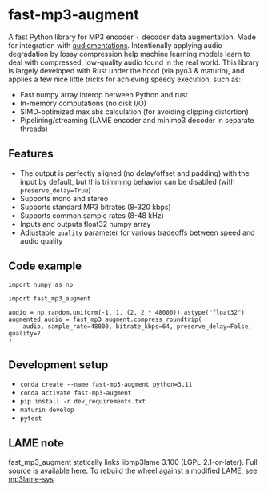 # fast-mp3-augment

A fast Python library for MP3 encoder + decoder data augmentation. Made for integration with [audiomentations](https://github.com/iver56/audiomentations/). Intentionally applying audio degradation by lossy compression help machine learning models learn to deal with compressed, low-quality audio found in the real world. This library is largely developed with Rust under the hood (via pyo3 & maturin), and applies a few nice little tricks for achieving speedy execution, such as:

* Fast numpy array interop between Python and rust
* In-memory computations (no disk I/O)
* SIMD-optimized max abs calculation (for avoiding clipping distortion)
* Pipelining/streaming (LAME encoder and minimp3 decoder in separate threads)

## Features

* The output is perfectly aligned (no delay/offset and padding) with the input by default, but this trimming behavior can be disabled (with `preserve_delay=True`)
* Supports mono and stereo
* Supports standard MP3 bitrates (8-320 kbps)
* Supports common sample rates (8-48 kHz)
* Inputs and outputs float32 numpy array
* Adjustable `quality` parameter for various tradeoffs between speed and audio quality

## Code example

```
import numpy as np

import fast_mp3_augment

audio = np.random.uniform(-1, 1, (2, 2 * 48000)).astype("float32")
augmented_audio = fast_mp3_augment.compress_roundtrip(
    audio, sample_rate=48000, bitrate_kbps=64, preserve_delay=False, quality=7
)
```

## Development setup

* `conda create --name fast-mp3-augment python=3.11`
* `conda activate fast-mp3-augment`
* `pip install -r dev_requirements.txt`
* `maturin develop`
* `pytest`

## LAME note

fast_mp3_augment statically links libmp3lame 3.100 (LGPL-2.1-or-later). Full source is available [here](https://downloads.sourceforge.net/project/lame/lame/3.100/lame-3.100.tar.gz). To rebuild the wheel against a modified LAME, see [mp3lame-sys](https://crates.io/crates/mp3lame-sys)
